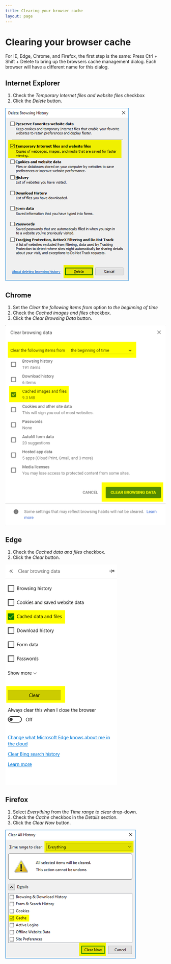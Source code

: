 ```yaml
---
title: Clearing your browser cache
layout: page
---
```


Clearing your browser cache
===========================

For IE, Edge, Chrome, and Firefox, the first step is the same: Press Ctrl + Shift + Delete to bring up the browsers cache management dialog. Each browser will have a different name for this dialog.

Internet Explorer
-----------------

1. Check the *Temporary Internet files and website files* checkbox
2. Click the *Delete* button.

![IE dialog](./IE.png)

Chrome
------

1. Set the *Clear the following items from* option to *the beginning of time*
2. Check the *Cached images and files* checkbox.
3. Click the *Clear Browsing Data* button.

![Chrome dialog](./Chrome.png)

Edge
----

1. Check the *Cached data and files* checkbox.
2. Click the *Clear* button.

![Edge dialog](./Edge.png)

Firefox
-------

1. Select *Everything* from the *Time range to clear* drop-down.
2. Check the *Cache* checkbox in the *Details* section.
3. Click the *Clear Now* button.

![Firefox dialog](./Firefox.png)